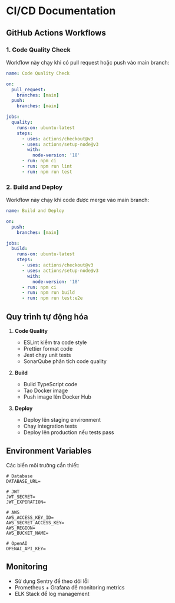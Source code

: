 # CI/CD Documentation

## GitHub Actions Workflows

### 1. Code Quality Check

Workflow này chạy khi có pull request hoặc push vào main branch:

```yaml
name: Code Quality Check

on:
  pull_request:
    branches: [main]
  push:
    branches: [main]

jobs:
  quality:
    runs-on: ubuntu-latest
    steps:
      - uses: actions/checkout@v3
      - uses: actions/setup-node@v3
        with:
          node-version: '18'
      - run: npm ci
      - run: npm run lint
      - run: npm run test
```

### 2. Build and Deploy

Workflow này chạy khi code được merge vào main branch:

```yaml
name: Build and Deploy

on:
  push:
    branches: [main]

jobs:
  build:
    runs-on: ubuntu-latest
    steps:
      - uses: actions/checkout@v3
      - uses: actions/setup-node@v3
        with:
          node-version: '18'
      - run: npm ci
      - run: npm run build
      - run: npm run test:e2e
```

## Quy trình tự động hóa

1. **Code Quality**

   - ESLint kiểm tra code style
   - Prettier format code
   - Jest chạy unit tests
   - SonarQube phân tích code quality

2. **Build**

   - Build TypeScript code
   - Tạo Docker image
   - Push image lên Docker Hub

3. **Deploy**
   - Deploy lên staging environment
   - Chạy integration tests
   - Deploy lên production nếu tests pass

## Environment Variables

Các biến môi trường cần thiết:

```env
# Database
DATABASE_URL=

# JWT
JWT_SECRET=
JWT_EXPIRATION=

# AWS
AWS_ACCESS_KEY_ID=
AWS_SECRET_ACCESS_KEY=
AWS_REGION=
AWS_BUCKET_NAME=

# OpenAI
OPENAI_API_KEY=
```

## Monitoring

- Sử dụng Sentry để theo dõi lỗi
- Prometheus + Grafana để monitoring metrics
- ELK Stack để log management
